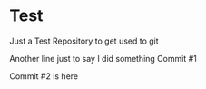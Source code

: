 # Test
Just a Test Repository to get used to git

Another line just to say I did something Commit #1

Commit #2 is here